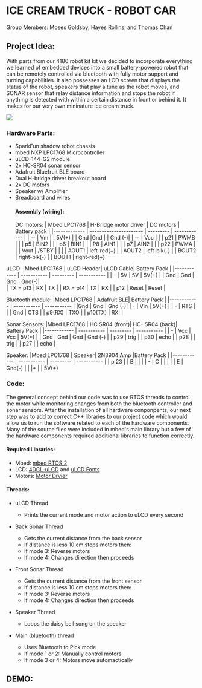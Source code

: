 # ICE CREAM TRUCK  - ROBOT CAR
  Group Members: Moses Goldsby, Hayes Rollins, and Thomas Chan



## Project Idea:

  With parts from our 4180 robot kit kit we decided to incorporate everything we learned of embedded devices  into a small  battery-powered robot that can be remotely controlled via bluetooth with fully motor support and  turning capabilities. It also possesses an LCD screen that displays the status of the robot, speakers that play a tune as the robot moves, and SONAR sensor that relay distance information and stops the robot if anything is detected with within a certain distance in front or behind it. It makes for our very own mininature ice cream truck.


![
](https://github.com/Juanyeas/ECE4180_Final/blob/f79e559e1e9e1f96313151d9817af8d4ba31d226/Picture1.jpg)


### Hardware Parts:
- SparkFun shadow robot chassis
- mbed NXP LPC1768 Microcontroller
- uLCD-144-G2 module
- 2x HC-SR04 sonar sensor
- Adafruit Bluefruit BLE board
- Dual H-bridge driver breakout board
-  2x DC motors
- Speaker w/ Amplifier
- Breadboard and wires
  #### Assembly (wiring):
  DC motors:
  | Mbed LPC1768 | H-Bridge motor driver  | DC motors | Battery pack |
  |------------- | ---------------------- | --------- | ------------ |
  | -- | Vm | |  5V(+) | 
  | Gnd |Gnd | | Gnd (-)| 
  | -- | Vcc | |
  | p21 | PWMB | |
  | p5 | BIN2 | |
  | p6 | BIN1 | |
  | P8 | AIN1 | |
  | p7 | AIN2 | |
  | p22 | PWMA | |
  | Vout | /STBY | |
  | | AOUT1 | left-red(+)
  | | AOUT2 | left-blk(-)
  | | BOUT2 | right-blk(-)
  | | BOUT1 | right-red(+)

uLCD:
|Mbed LPC1768 | uLCD  Header| uLCD Cable| Battery Pack |
|------------ | ----------- | --------- | ----------- |
| - | 5V | 5V | 5V(+) |
| Gnd | Gnd | Gnd | Gnd(-)|  
| TX = p13 | RX | TX |
| RX = p14 | TX | RX |
| p12 | Reset | Reset | 

Bluetooth module:
|Mbed LPC1768 | Adafruit BLE| Battery Pack |
|------------ | ----------- |  ----------- |
|Gnd | Gnd | Gnd (-)| 
| - | Vin | 5V(+) |
| - | RTS | |
| Gnd | CTS | 
| p9(RX) | TXO |
| p10(TX) | RXI |

Sonar Sensors:
|Mbed LPC1768 | HC  SR04 (front)| HC- SR04 (back)| Battery Pack |
|------------ | ----------- | --------- | ----------- |
| - | Vcc | Vcc | 5V(+) |
| Gnd | Gnd | Gnd | Gnd (-) |
| p29 | trig | 
| p30 | echo | 
| p28 | | trig |
| p27 |  | echo |

Speaker:
|Mbed LPC1768 |  Speaker|  2N3904 Amp |Battery Pack |
|------------ | ----------- | --------- | ----------- |
| p 23 | | B | |
| | - | C |  |
| | | E |  Gnd(-) |
| |+ |  | 5V(+)

### Code:
The general concept behind our code was to use RTOS threads to control the motor while monitoring changes from both the bluetooth controller and sonar sensors. After the  installation of all hardware conponpents, our next step was to add to correct C++ libraries to our project code which would allow us to run the software related to each of the hardware components. Many of the source files were included in mbed's main library but a few of the hardware components required additional libraries to function correctly.
#### Required Libraries:
  - Mbed: [mbed RTOS 2](http://mbed.org/users/mbed_official/code/mbed-rtos/#ee87e782d34f)
  - LCD: [4DGL-uLCD](https://os.mbed.com/users/4180_1/code/4DGL-uLCD-SE/#2cb1845d768165993c6c4e2f245a16ea983a8c1f) and [uLCD Fonts](http://mbed.org/users/dreschpe/code/LCD_fonts/#d0b7d7bf1f56)
  - Motors: [Motor Drvier](https://os.mbed.com/users/littlexc/code/Motordriver/#3110b9209d3ccd8b17a42e80102592979dbcc549)

#### Threads:
- uLCD Thread
  - Prints the current mode and motor action to uLCD every second
    
- Back Sonar Thread
  - Gets the current distance from the back sensor
  - If distance is less 10 cm stops motors then:
   - If mode 3:  Reverse  motors
   - If mode 4: Changes direction then proceeds
- Front Sonar Thread
  - Gets the current distance from the front sensor
  - If distance is less 10 cm stops motors then:
   - If mode 3:  Reverse  motors
   - If mode 4: Changes direction then proceeds
- Speaker Thread
  - Loops the daisy bell song on the speaker
- Main (bluetooth) thread
  - Uses Bluetooth to Pick mode
  - If mode 1 or 2: Manually control motors
  - If mode 3 or 4: Motors move automactically 

## DEMO:



